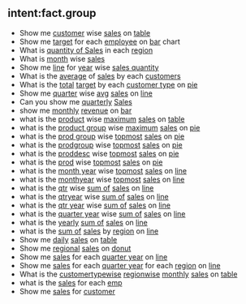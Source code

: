 ## intent:fact.group
- Show me [customer](group:CustomerName) wise [sales](fact:SalesAmount) on [table](graph:table)
- Show me [target](fact:TargetAmount) for each [employee](group:Name) on [bar](graph:bar) chart
- What is [quantity of Sales](fact:SalesQty) in each [region](group:CustomerRegion)
- What is [month](group:Month) wise [sales](fact:SalesAmount)
- Show me [line](graph:line) for [year](group:year) wise [sales quantity](fact:SalesQty)
- What is the [average](agg:mean) of [sales](fact:SalesAmount) by each [customers](group:CustomerName)
- What is the [total](agg:sum) [target](fact:TargetAmount) by each [customer type](group:CustomerType) on [pie](graph:pie)
- Show me [quarter](group:Quarter) wise [avg](agg:mean) [sales](fact:SalesAmount) on [line](graph:line)
- Can you show me [quarterly](group:Quarter) [Sales](fact:SalesAmount)
- show me [monthly](group:Month) [revenue](fact:SalesAmount) on [bar](graph:bar)
- what is the [product](group:ProductDesc) wise [maximum](agg:max) [sales](fact:SalesAmount) on [table](graph:table)
- what is the [product group](group:ProdGroup) wise [maximum](agg:max) [sales](fact:SalesAmount) on [pie](graph:pie)
- what is the [prod group](group:ProdGroup) wise [topmost](agg:max) [sales](fact:SalesAmount) on [pie](graph:pie)
- what is the [prodgroup](group:ProdGroup) wise [topmost](agg:max) [sales](fact:SalesAmount) on [pie](graph:pie)
- what is the [proddesc](group:ProductDesc) wise [topmost](agg:max) [sales](fact:SalesAmount) on [pie](graph:pie)
- what is the [prod](group:ProductDesc) wise [topmost](agg:max) [sales](fact:SalesAmount) on [pie](graph:pie)
- what is the [month year](group:MonthYear) wise [topmost](agg:max) [sales](fact:SalesAmount) on [line](graph:line)
- what is the [monthyear](group:MonthYear) wise [topmost](agg:max) [sales](fact:SalesAmount) on [line](graph:line)
- what is the [qtr](group:Quarter) wise [sum of](agg:sum) [sales](fact:SalesAmount) on [line](graph:line)
- what is the [qtryear](group:QuarterYear) wise [sum of](agg:sum) [sales](fact:SalesAmount) on [line](graph:line)
- what is the [qtr year](group:QuarterYear) wise [sum of](agg:sum) [sales](fact:SalesAmount) on [line](graph:line)
- what is the [quarter year](group:QuarterYear) wise [sum of](agg:sum) [sales](fact:SalesAmount) on [line](graph:line)
- what is the [yearly](group:Year) [sum of](agg:sum) [sales](fact:SalesAmount) on [line](graph:line)
- what is the [sum of](agg:sum) [sales](fact:SalesAmount) by [region](group:CustomerRegion) on [line](graph:line)
- Show me [daily](group:CalendarDate) [sales](fact:SalesAmount) on [table](graph:table)
- Show me [regional](group:CustomerRegion) [sales](fact:SalesAmount) on [donut](graph:donut)
- Show me [sales](fact:SalesAmount) for each [quarter year](group:QuarterYear) on [line](graph:line)
- Show me [sales](fact:SalesAmount) for each [quarter year](group:QuarterYear) for each [region](group:CustomerRegion) on [line](graph:line)
- What is the [customertypewise](group:CustomerType) [regionwise](group:CustomerRegion) [monthly](group:Month) [sales](fact:SalesAmount) on [table](graph:table)
- what is the [sales](fact:SalesAmount) for each [emp](group:Name)
- Show me [sales](fact:SalesAmount) for [customer](group:CustomerName)
